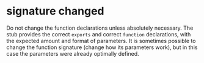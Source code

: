 # signature changed

Do not change the function declarations unless absolutely necessary.
The stub provides the correct `exports` and correct `function` declarations, with the expected amount and format of parameters.
It is sometimes possible to change the function signature (change how its parameters work), but in this case the parameters were already optimally defined.
